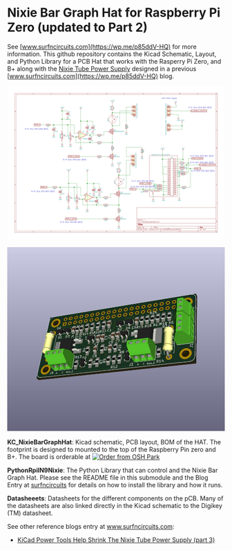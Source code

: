 # Nixie Bar Graph Hat for Raspberry Pi Zero (updated to Part 2)

See [www.surfncircuits.com](https://wp.me/p85ddV-HQ) for more information.  This github repository contains the Kicad Schematic, Layout, and Python Library for a PCB Hat that works with the Rasperry Pi Zero, and B+ along with the [Nixie Tube Power Supply](https://wp.me/p85ddV-Ck) designed in a previous [www.surfncircuits.com](https://wp.me/p85ddV-HQ) blog.  

![SVG of the Schematic](https://github.com/drkmsmithjr/RpiNixieBarGraphHat/blob/master/KC_NixieBargraphHat/NixieBargraphHat.svg)

![SVG of the 3D Image](https://github.com/drkmsmithjr/RpiNixieBarGraphHat/blob/master/KC_NixieBargraphHat/NixieBargraphHat3.jpg)


__KC_NixieBarGraphHat__:  Kicad schematic, PCB layout, BOM of the HAT.  The footprint is designed to mounted to the top of the Raspberry Pin zero and B+.   The board is orderable at <a href="https://oshpark.com/shared_projects/Tt69yaPK"><img src="https://oshpark.com/assets/badge-5b7ec47045b78aef6eb9d83b3bac6b1920de805e9a0c227658eac6e19a045b9c.png" alt="Order from OSH Park"></img></a>

__PythonRpiIN9Nixie__:  The Python Library that can control and the Nixie Bar Graph Hat.   Please see the README file in this submodule and the Blog Entry at [surfncircuits](http://www.surfncircuits.com) for details on how to install the library and how it runs.  

__Datasheeets__: Datasheets for the different components on the pCB.   Many of the datasheets are also linked directly in the Kicad schematic to the Digikey (TM) datasheet.    

See other reference blogs entry at  www.surfncircuits.com:
  * [KiCad Power Tools Help Shrink The Nixie Tube Power Supply (part 3)](https://wp.me/p85ddV-Ck)  
